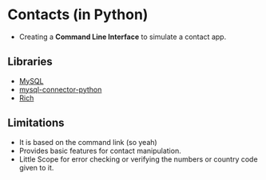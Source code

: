 # Contacts (in Python)
* Creating a **Command Line Interface** to simulate a contact app.

## Libraries
* [MySQL](https://www.mysql.com/)
* [mysql-connector-python](https://pypi.org/project/mysql-connector-python/)
* [Rich](https://rich.readthedocs.io/en/stable/introduction.html)

## Limitations
* It is based on the command link (so yeah)
* Provides basic features for contact manipulation.
* Little Scope for error checking or verifying the numbers or country code given to it.
